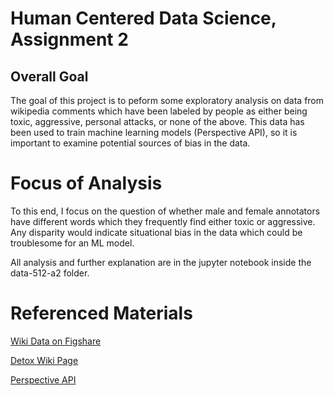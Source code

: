# Human Centered Data Science, Assignment 2

## Overall Goal
The goal of this project is to peform some exploratory analysis on data from wikipedia comments which have been labeled by people as either being toxic, aggressive, personal attacks, or none of the above. This data has been used to train machine learning models (Perspective API), so it is important to examine potential sources of bias in the data. 

# Focus of Analysis
To this end, I focus on the question of whether male and female annotators have different words which they frequently find either toxic or aggressive. Any disparity would indicate situational bias in the data which could be troublesome for an ML model.

All analysis and further explanation are in the jupyter notebook inside the data-512-a2 folder.

# Referenced Materials
[Wiki Data on Figshare](https://figshare.com/projects/Wikipedia_Talk/16731)

[Detox Wiki Page](https://meta.wikimedia.org/wiki/Research:Detox)

[Perspective API](https://github.com/conversationai/perspectiveapi/blob/master/2-api/methods.md)
